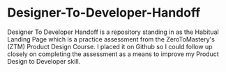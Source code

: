 # Designer-To-Developer-Handoff
Designer To Developer Handoff is a repository standing in as the Habitual Landing Page which is a practice assessment from the ZeroToMastery's (ZTM) Product Design Course. I placed it on Github so I could follow up closely on completing the assessment as a means to improve my Product Design to Developer skill.
